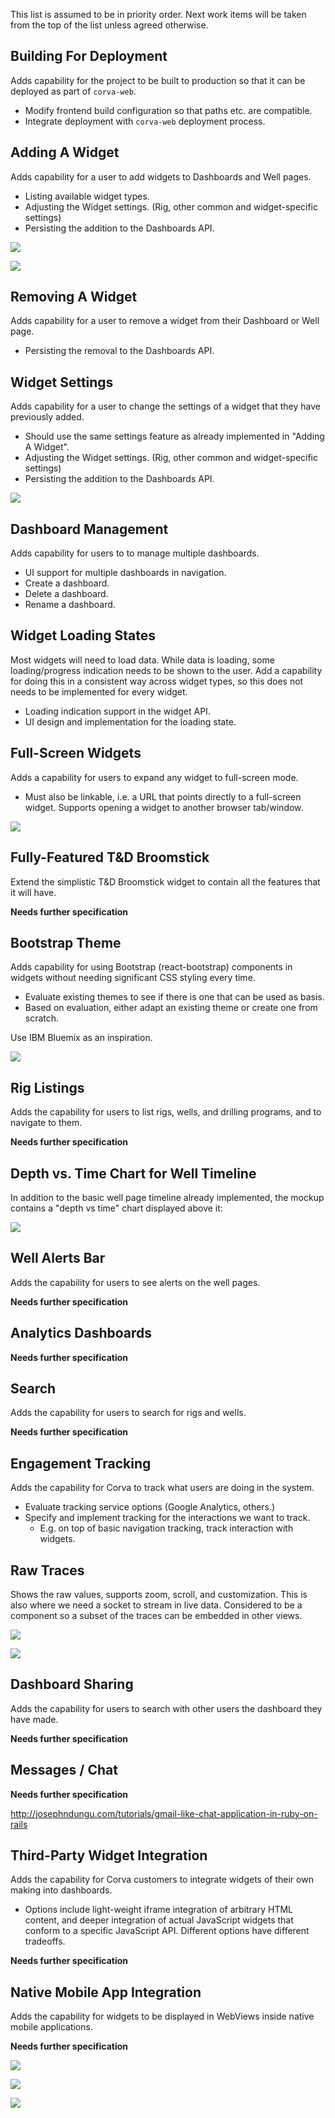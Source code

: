 This list is assumed to be in priority order. Next work items will be taken from
the top of the list unless agreed otherwise.

## Building For Deployment

Adds capability for the project to be built to production so that it can be deployed as part of `corva-web`.

* Modify frontend build configuration so that paths etc. are compatible.
* Integrate deployment with `corva-web` deployment process.

## Adding A Widget

Adds capability for a user to add widgets to Dashboards and Well pages.

* Listing available widget types.
* Adjusting the Widget settings. (Rig, other common and widget-specific settings)
* Persisting the addition to the Dashboards API.

![](mockups/add_widget_list.PNG)

![](mockups/add_widget.PNG)

## Removing A Widget

Adds capability for a user to remove a widget from their Dashboard or Well page.

* Persisting the removal to the Dashboards API.

## Widget Settings

Adds capability for a user to change the settings of a widget that they have previously added.

* Should use the same settings feature as already implemented in "Adding A Widget".
* Adjusting the Widget settings. (Rig, other common and widget-specific settings)
* Persisting the addition to the Dashboards API.

![](mockups/widget_settings.PNG)

## Dashboard Management

Adds capability for users to to manage multiple dashboards.

* UI support for multiple dashboards in navigation.
* Create a dashboard.
* Delete a dashboard.
* Rename a dashboard.

## Widget Loading States

Most widgets will need to load data. While data is loading, some loading/progress indication needs to be shown to the user. Add a capability for doing this in a consistent way across widget types, so this does not needs to be implemented for every widget.

* Loading indication support in the widget API.
* UI design and implementation for the loading state.

## Full-Screen Widgets

Adds a capability for users to expand any widget to full-screen mode.

* Must also be linkable, i.e. a URL that points directly to a full-screen widget. Supports opening a widget to another browser tab/window.

![](mockups/fullscreen.png)

## Fully-Featured T&D Broomstick

Extend the simplistic T&D Broomstick widget to contain all the features that it will have.

**Needs further specification**

## Bootstrap Theme

Adds capability for using Bootstrap (react-bootstrap) components in widgets without
needing significant CSS styling every time.

* Evaluate existing themes to see if there is one that can be used as basis.
* Based on evaluation, either adapt an existing theme or create one from scratch.

Use IBM Bluemix as an inspiration.

![](mockups/well_tad.PNG)

## Rig Listings

Adds the capability for users to list rigs, wells, and drilling programs, and to navigate to them.

**Needs further specification**

## Depth vs. Time Chart for Well Timeline

In addition to the basic well page timeline already implemented, the mockup contains a "depth vs time" chart displayed above it:

![](mockups/timeline.png)

## Well Alerts Bar

Adds the capability for users to see alerts on the well pages.

**Needs further specification**

## Analytics Dashboards

**Needs further specification**

## Search

Adds the capability for users to search for rigs and wells.

**Needs further specification**

## Engagement Tracking

Adds the capability for Corva to track what users are doing in the system.

* Evaluate tracking service options (Google Analytics, others.)
* Specify and implement tracking for the interactions we want to track.
  * E.g. on top of basic navigation tracking, track interaction with widgets.

## Raw Traces

Shows the raw values, supports zoom, scroll, and customization.
This is also where we need a socket to stream in live data.
Considered to be a component so a subset of the traces can be embedded in other views.

![](mockups/traces.png)

![](mockups/mobile_warning_scrolled.PNG)

## Dashboard Sharing

Adds the capability for users to search with other users the dashboard they have made.

**Needs further specification**

## Messages / Chat

**Needs further specification**
 
http://josephndungu.com/tutorials/gmail-like-chat-application-in-ruby-on-rails

## Third-Party Widget Integration

Adds the capability for Corva customers to integrate widgets of their own making into dashboards.

* Options include light-weight iframe integration of arbitrary HTML content, and deeper integration of actual JavaScript widgets that conform to a specific JavaScript API. Different options have different tradeoffs.

**Needs further specification**

## Native Mobile App Integration

Adds the capability for widgets to be displayed in WebViews inside native mobile applications.

**Needs further specification**

![](mockups/TAD_mobile.PNG)

![](mockups/mobile_warning.PNG)

![](mockups/mobile_warning_scrolled.PNG)
